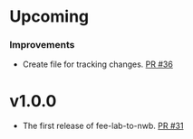 # Upcoming

### Improvements
* Create file for tracking changes. [PR #36](https://github.com/catalystneuro/fee-lab-to-nwb/pull/36) 

# v1.0.0

* The first release of fee-lab-to-nwb. [PR #31](https://github.com/catalystneuro/fee-lab-to-nwb/pull/31)
